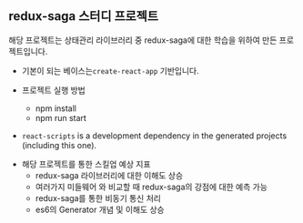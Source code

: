 
## redux-saga 스터디 프로젝트

해당 프로젝트는 상태관리 라이브러리 중  redux-saga에 대한 학습을 위하여 만든 프로젝트입니다.

* 기본이 되는 베이스는`create-react-app` 기반입니다.

* 프로젝트 실행 방법
    - npm install
    - npm run start

* `react-scripts` is a development dependency in the generated projects (including this one).
- 해당 프로젝트를 통한 스킬업 예상 지표
  - redux-saga 라이브러리에 대한 이해도 상승
  - 여러가지 미들웨어 와 비교할 때 redux-saga의 강점에 대한 예측 가능 
  - redux-saga를 통한 비동기 통신 처리
  - es6의 Generator 개념 및 이해도 상승
  
  
 